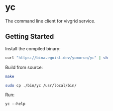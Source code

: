 # yc

The command line client for vivgrid service.

## Getting Started

Install the compiled binary:

```sh
curl "https://bina.egoist.dev/yomorun/yc" | sh
```

Build from source:

```sh
make

sudo cp ./bin/yc /usr/local/bin/
```

Run:

```
yc --help
```
